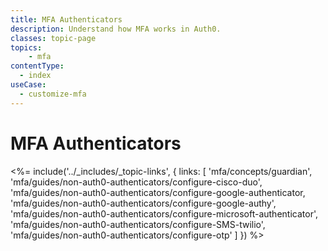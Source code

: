 ```yaml
---
title: MFA Authenticators
description: Understand how MFA works in Auth0.
classes: topic-page
topics:
    - mfa
contentType:
  - index
useCase:
  - customize-mfa
---
```

# MFA Authenticators

<%= include('../_includes/_topic-links', { links: [
  'mfa/concepts/guardian',
  'mfa/guides/non-auth0-authenticators/configure-cisco-duo',
  'mfa/guides/non-auth0-authenticators/configure-google-authenticator,
  'mfa/guides/non-auth0-authenticators/configure-google-authy',
  'mfa/guides/non-auth0-authenticators/configure-microsoft-authenticator',
  'mfa/guides/non-auth0-authenticators/configure-SMS-twilio',
  'mfa/guides/non-auth0-authenticators/configure-otp'
] }) %>
